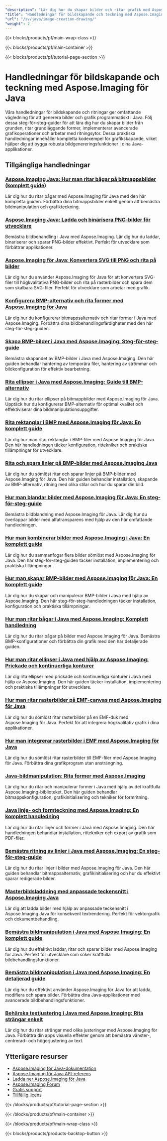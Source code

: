 ```yaml
---
"description": "Lär dig hur du skapar bilder och ritar grafik med Aspose.Imaging för Java med omfattande handledningar som täcker grundläggande ritfunktioner."
"title": "Handledningar för bildskapande och teckning med Aspose.Imaging för Java"
"url": "/sv/java/image-creation-drawing/"
"weight": 2
---
```


{{< blocks/products/pf/main-wrap-class >}}

{{< blocks/products/pf/main-container >}}

{{< blocks/products/pf/tutorial-page-section >}}
# Handledningar för bildskapande och teckning med Aspose.Imaging för Java

Våra handledningar för bildskapande och ritningar ger omfattande vägledning för att generera bilder och grafik programmatiskt i Java. Följ dessa steg-för-steg-guider för att lära dig hur du skapar bilder från grunden, ritar grundläggande former, implementerar avancerade grafikoperationer och arbetar med ritningsytor. Dessa praktiska handledningar innehåller kompletta kodexempel för grafikskapande, vilket hjälper dig att bygga robusta bildgenereringsfunktioner i dina Java-applikationer.

## Tillgängliga handledningar

### [Aspose.Imaging Java: Hur man ritar bågar på bitmappsbilder (komplett guide)](./drawing-arcs-aspose-imaging-java-guide/)
Lär dig hur du ritar bågar med Aspose.Imaging för Java med den här kompletta guiden. Förbättra dina bitmappsbilder enkelt genom att bemästra bildmanipulation och grafikteckning.

### [Aspose.Imaging Java: Ladda och binärisera PNG-bilder för utvecklare](./master-image-processing-aspose-imaging-java/)
Bemästra bildbehandling i Java med Aspose.Imaging. Lär dig hur du laddar, binariserar och sparar PNG-bilder effektivt. Perfekt för utvecklare som förbättrar applikationer.

### [Aspose.Imaging för Java: Konvertera SVG till PNG och rita på bilder](./aspose-imaging-svg-to-png-java-draw-images/)
Lär dig hur du använder Aspose.Imaging för Java för att konvertera SVG-filer till högkvalitativa PNG-bilder och rita på rasterbilder och spara dem som skalbara SVG-filer. Perfekt för utvecklare som arbetar med grafik.

### [Konfigurera BMP-alternativ och rita former med Aspose.Imaging för Java](./mastering-aspose-imaging-java-bmp-options-drawing-shapes/)
Lär dig hur du konfigurerar bitmappsalternativ och ritar former i Java med Aspose.Imaging. Förbättra dina bildbehandlingsfärdigheter med den här steg-för-steg-guiden.

### [Skapa BMP-bilder i Java med Aspose.Imaging: Steg-för-steg-guide](./create-bmp-images-java-aspose-imaging-guide/)
Bemästra skapandet av BMP-bilder i Java med Aspose.Imaging. Den här guiden behandlar hantering av temporära filer, hantering av strömmar och bildkonfiguration för effektiv bearbetning.

### [Rita ellipser i Java med Aspose.Imaging: Guide till BMP-alternativ](./draw-ellipses-java-aspose-imaging-bmp-options/)
Lär dig hur du ritar ellipser på bitmappbilder med Aspose.Imaging för Java. Upptäck hur du konfigurerar BMP-alternativ för optimal kvalitet och effektiviserar dina bildmanipulationsuppgifter.

### [Rita rektanglar i BMP med Aspose.Imaging för Java: En komplett guide](./draw-rectangles-bmp-aspose-imaging-java/)
Lär dig hur man ritar rektanglar i BMP-filer med Aspose.Imaging för Java. Den här handledningen täcker konfiguration, rittekniker och praktiska tillämpningar för utvecklare.

### [Rita och spara linjer på BMP-bilder med Aspose.Imaging Java](./aspose-imaging-java-draw-lines-bmp-images/)
Lär dig hur du sömlöst ritar och sparar linjer på BMP-bilder med Aspose.Imaging för Java. Den här guiden behandlar installation, skapande av BMP-alternativ, ritning med olika stilar och hur du sparar din bild.

### [Hur man blandar bilder med Aspose.Imaging för Java: En steg-för-steg-guide](./blend-images-aspose-imaging-java-tutorial/)
Bemästra bildblandning med Aspose.Imaging för Java. Lär dig hur du överlappar bilder med alfatransparens med hjälp av den här omfattande handledningen.

### [Hur man kombinerar bilder med Aspose.Imaging i Java: En komplett guide](./combine-images-aspose-imaging-java-tutorial/)
Lär dig hur du sammanfogar flera bilder sömlöst med Aspose.Imaging för Java. Den här steg-för-steg-guiden täcker installation, implementering och praktiska tillämpningar.

### [Hur man skapar BMP-bilder med Aspose.Imaging för Java: En komplett guide](./create-bmp-images-aspose-imaging-java/)
Lär dig hur du skapar och manipulerar BMP-bilder i Java med hjälp av Aspose.Imaging. Den här steg-för-steg-handledningen täcker installation, konfiguration och praktiska tillämpningar.

### [Hur man ritar bågar i Java med Aspose.Imaging: Komplett handledning](./draw-arcs-java-aspose-imaging-tutorial/)
Lär dig hur du ritar bågar på bilder med Aspose.Imaging för Java. Bemästra BMP-konfigurationer och förbättra din grafik med den här detaljerade guiden.

### [Hur man ritar ellipser i Java med hjälp av Aspose.Imaging: Prickade och kontinuerliga konturer](./aspose-imaging-java-draw-ellipses/)
Lär dig rita ellipser med prickade och kontinuerliga konturer i Java med hjälp av Aspose.Imaging. Den här guiden täcker installation, implementering och praktiska tillämpningar för utvecklare.

### [Hur man ritar rasterbilder på EMF-canvas med Aspose.Imaging för Java](./load-draw-raster-images-emf-canvas-aspose-imaging-java/)
Lär dig hur du sömlöst ritar rasterbilder på en EMF-duk med Aspose.Imaging för Java. Perfekt för att integrera högkvalitativ grafik i dina applikationer.

### [Hur man integrerar rasterbilder i EMF med Aspose.Imaging för Java](./draw-raster-images-into-emf-aspose-imaging-java/)
Lär dig hur du sömlöst ritar rasterbilder till EMF-filer med Aspose.Imaging för Java. Förbättra dina grafikprogram utan ansträngning.

### [Java-bildmanipulation: Rita former med Aspose.Imaging](./java-image-manipulation-aspose-imaging-drawing-shapes/)
Lär dig hur du ritar och manipulerar former i Java med hjälp av det kraftfulla Aspose.Imaging-biblioteket. Den här guiden behandlar bitmappskonfiguration, grafikinitialisering och tekniker för formritning.

### [Java linje- och formteckning med Aspose.Imaging: En komplett handledning](./java-aspose-imaging-line-shape-drawing-tutorial/)
Lär dig hur du ritar linjer och former i Java med Aspose.Imaging. Den här handledningen behandlar installation, rittekniker och export av grafik som PDF-filer.

### [Bemästra ritning av linjer i Java med Aspose.Imaging: En steg-för-steg-guide](./aspose-imaging-java-draw-lines/)
Lär dig hur du ritar linjer i bilder med Aspose.Imaging för Java. Den här guiden behandlar bitmappsalternativ, grafikinitialisering och hur du effektivt sparar redigerade bilder.

### [Masterbildsladdning med anpassade teckensnitt i Aspose.Imaging Java](./load-images-custom-fonts-aspose-imaging-java/)
Lär dig att ladda bilder med hjälp av anpassade teckensnitt i Aspose.Imaging Java för konsekvent textrendering. Perfekt för vektorgrafik och dokumentbehandling.

### [Bemästra bildmanipulation i Java med Aspose.Imaging: En komplett guide](./master-image-manipulation-aspose-imaging-java/)
Lär dig hur du effektivt laddar, ritar och sparar bilder med Aspose.Imaging för Java. Perfekt för utvecklare som söker kraftfulla bildbehandlingsfunktioner.

### [Bemästra bildmanipulation i Java med Aspose.Imaging: En detaljerad guide](./java-image-manipulation-aspose-imaging-guide/)
Lär dig hur du effektivt använder Aspose.Imaging för Java för att ladda, modifiera och spara bilder. Förbättra dina Java-applikationer med avancerade bildbehandlingsfunktioner.

### [Behärska textjustering i Java med Aspose.Imaging: Rita strängar enkelt](./draw-strings-java-aspose-imaging/)
Lär dig hur du ritar strängar med olika justeringar med Aspose.Imaging för Java. Förbättra din apps visuella effekter genom att bemästra vänster-, centrerad- och högerjustering av text.

## Ytterligare resurser

- [Aspose.Imaging för Java-dokumentation](https://docs.aspose.com/imaging/java/)
- [Aspose.Imaging för Java API-referens](https://reference.aspose.com/imaging/java/)
- [Ladda ner Aspose.Imaging för Java](https://releases.aspose.com/imaging/java/)
- [Aspose.Imaging Forum](https://forum.aspose.com/c/imaging)
- [Gratis support](https://forum.aspose.com/)
- [Tillfällig licens](https://purchase.aspose.com/temporary-license/)

{{< /blocks/products/pf/tutorial-page-section >}}

{{< /blocks/products/pf/main-container >}}

{{< /blocks/products/pf/main-wrap-class >}}

{{< blocks/products/products-backtop-button >}}